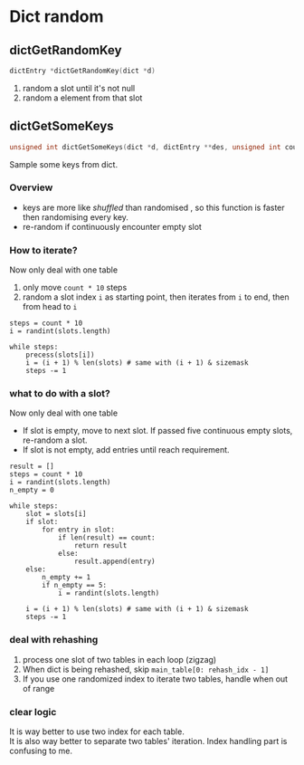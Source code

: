 # Dict random

## dictGetRandomKey

```C
dictEntry *dictGetRandomKey(dict *d)
```

1. random a slot until it's not null
2. random a element from that slot

## dictGetSomeKeys

```C
unsigned int dictGetSomeKeys(dict *d, dictEntry **des, unsigned int count)
```

Sample some keys from dict.  

### Overview

* keys are more like *shuffled* than randomised , so this 
function is faster then randomising every key.
* re-random if continuously encounter empty slot

### How to iterate?

Now only deal with one table

1. only move `count * 10` steps  
2. random a slot index `i` as starting point, then iterates from 
`i` to end, then from head to `i`

```Python3
steps = count * 10
i = randint(slots.length)

while steps:
    precess(slots[i])
    i = (i + 1) % len(slots) # same with (i + 1) & sizemask
    steps -= 1
```

### what to do with a slot?

Now only deal with one table

* If slot is empty, move to next slot. If passed five continuous empty 
slots, re-random a slot.  
* If slot is not empty, add entries until reach requirement.  

```Python3
result = []
steps = count * 10
i = randint(slots.length)
n_empty = 0

while steps:
    slot = slots[i]
    if slot:
        for entry in slot:
            if len(result) == count:
                return result
            else:
                result.append(entry)
    else:
        n_empty += 1
        if n_empty == 5:
            i = randint(slots.length)
            
    i = (i + 1) % len(slots) # same with (i + 1) & sizemask
    steps -= 1
```

### deal with rehashing

1. process one slot of two tables in each loop (zigzag)
2. When dict is being rehashed, skip `main_table[0: rehash_idx - 1]`
3. If you use one randomized index to iterate two tables, 
handle when out of range

### clear logic

It is way better to use two index for each table.  
It is also way better to separate two tables' iteration. Index 
handling part is confusing to me.